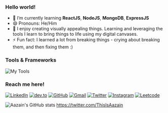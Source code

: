 ### Hello world!

- 🌱 I’m currently learning **ReactJS**, **NodeJS**, **MongoDB**, **ExpressJS**
- 😄 Pronouns: He/Him
- 🎨 I enjoy creating visually appealing things. Learning and leveraging the tools I learn to bring things to life using my digital canvases.
- ⚡ Fun fact: I learned a lot from breaking things - crying about breaking them, and then fixing them :)

### Tools & Frameworks

![My Tools](https://skillicons.dev/icons?i=python,java,javascript,react,express,mongodb,nodejs,jquery,bootstrap,mysql,cpp,html,css,git,bash,matlab,discord,vscode,figma,photoshop,illustrator,premiere)

### Reach me here!

[![LinkedIn](https://skillicons.dev/icons?i=linkedin&link=https://www.linkedin.com/in/aazainkhan/)](https://www.linkedin.com/in/aazainkhan/)  [![dev.to](https://skillicons.dev/icons?i=devto&link=https://dev.to/aazainkhan)](https://dev.to/aazainkhan)  [![GitHub](https://skillicons.dev/icons?i=github&link=https://github.com/Aazainkhan)](https://github.com/Aazainkhan)  [![Gmail](https://user-images.githubusercontent.com/43759637/216711211-fe7c9403-9b9f-4e87-8aa5-35a0d4ceeef6.svg)](mailto:aazainkhan@gmail.com)  [![Twitter](https://skillicons.dev/icons?i=twitter&link=https://twitter.com/ThisIsAazain)](https://twitter.com/ThisIsAazain)  [![Instagram](https://skillicons.dev/icons?i=instagram&link=https://www.instagram.com/refractiveaazain/?hl=en)](https://www.instagram.com/refractiveaazain/?hl=en)   [![Leetcode](https://skillicons.dev/icons?i=leetcode&link=https://www.instagram.com/refractiveaazain/?hl=en)](https://www.instagram.com/refractiveaazain/?hl=en)

![Aazain's GitHub stats](https://github-readme-stats.vercel.app/api?username=aazainkhan)
https://twitter.com/ThisIsAazain
